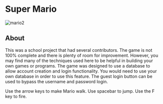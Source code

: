 # Super Mario  
![mario2](https://user-images.githubusercontent.com/22214754/115498599-bab5da80-a222-11eb-8cbf-8ca192d3faeb.gif)
  
## About
This was a school project that had several contributors. The game is not 100% complete and there is plenty of room for improvement. However, you may find many of the techniques used here to be helpful in building your own games or programs. The game was designed to use a database to allow account creation and login functionality. You would need to use your own database in order to use this feature. The guest login button can be used to bypass the username and password login. 

Use the arrow keys to make Mario walk. Use spacebar to jump. Use the F key to fire.
